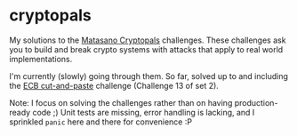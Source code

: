 # cryptopals
My solutions to the [Matasano Cryptopals](https://cryptopals.com/) challenges.
These challenges ask you to build and break crypto systems with attacks that apply to real world implementations.

I'm currently (slowly) going through them.
So far, solved up to and including the [ECB cut-and-paste](https://cryptopals.com/sets/2/challenges/13) challenge (Challenge 13 of set 2).

Note: I focus on solving the challenges rather than on having production-ready code ;)
Unit tests are missing, error handling is lacking, and I sprinkled `panic` here and there for convenience :P
